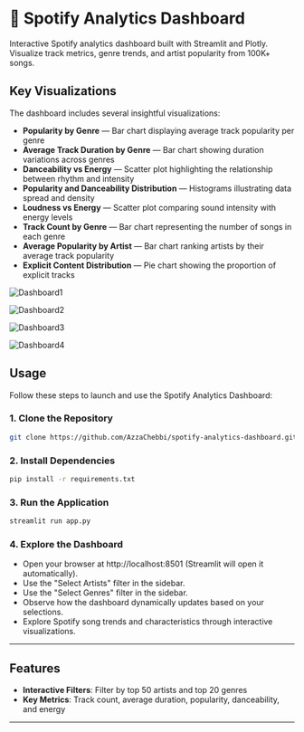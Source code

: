 # 🎵 Spotify Analytics Dashboard

Interactive Spotify analytics dashboard built with Streamlit and Plotly.  
Visualize track metrics, genre trends, and artist popularity from 100K+ songs.

## Key Visualizations

The dashboard includes several insightful visualizations:

- **Popularity by Genre** — Bar chart displaying average track popularity per genre  
- **Average Track Duration by Genre** — Bar chart showing duration variations across genres  
- **Danceability vs Energy** — Scatter plot highlighting the relationship between rhythm and intensity  
- **Popularity and Danceability Distribution** — Histograms illustrating data spread and density  
- **Loudness vs Energy** — Scatter plot comparing sound intensity with energy levels  
- **Track Count by Genre** — Bar chart representing the number of songs in each genre  
- **Average Popularity by Artist** — Bar chart ranking artists by their average track popularity  
- **Explicit Content Distribution** — Pie chart showing the proportion of explicit tracks

![Dashboard1](https://github.com/user-attachments/assets/28e87a57-5d21-4361-966d-09acb950b5fd)

![Dashboard2](https://github.com/user-attachments/assets/1bac0459-8356-4639-a241-76912cb6469c)

![Dashboard3](https://github.com/user-attachments/assets/64da6d3b-af94-491a-a499-bd0674118909)

![Dashboard4](https://github.com/user-attachments/assets/2803b2d2-8765-4e7c-abb5-5ee74be8668b)

## Usage

Follow these steps to launch and use the Spotify Analytics Dashboard:

### 1. Clone the Repository
```bash
git clone https://github.com/AzzaChebbi/spotify-analytics-dashboard.git
```
### 2. Install Dependencies
```bash
pip install -r requirements.txt
```
### 3. Run the Application
```bash
streamlit run app.py
```
### 4. Explore the Dashboard

- Open your browser at http://localhost:8501 (Streamlit will open it automatically).
- Use the "Select Artists" filter in the sidebar.
- Use the "Select Genres" filter in the sidebar.
- Observe how the dashboard dynamically updates based on your selections.
- Explore Spotify song trends and characteristics through interactive visualizations.

---

## Features

- **Interactive Filters**: Filter by top 50 artists and top 20 genres  
- **Key Metrics**: Track count, average duration, popularity, danceability, and energy  


---

